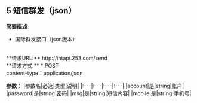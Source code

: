 ## 5 短信群发（json）

**简要描述:**
* 国际群发接口（json版本）
<br/>
**请求URL:**
http://intapi.253.com/send
<br/>
**请求方式:**
* POST<br/>
content-type：application/json

**参数：**
|参数名|必选|类型|说明|
|:---|:---|:---|:---|
|account|是|string|账户|
|password|是|string|密码|
|msg|是|string|短信内容|
|mobile|是|string|手机号|



